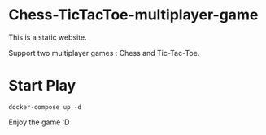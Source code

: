 # Chess-TicTacToe-multiplayer-game

This is a static website. 

Support two multiplayer games : Chess and Tic-Tac-Toe.

# Start Play

	docker-compose up -d
	
Enjoy the game :D
